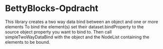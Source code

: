 # BettyBlocks-Opdracht

This library creates a two way data bind between an object and one or more elements
To bind the element(s) set their dataset.bindProperty to the source object property you want to bind to.
Then call simpleTwoWayDataBind with the object and the NodeList containing the elements to be bound.
